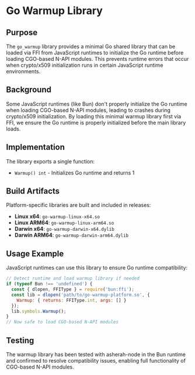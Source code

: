 # Go Warmup Library

## Purpose

The `go_warmup` library provides a minimal Go shared library that can be loaded via FFI from JavaScript runtimes to initialize the Go runtime before loading CGO-based N-API modules. This prevents runtime errors that occur when crypto/x509 initialization runs in certain JavaScript runtime environments.

## Background

Some JavaScript runtimes (like Bun) don't properly initialize the Go runtime when loading CGO-based N-API modules, leading to crashes during crypto/x509 initialization. By loading this minimal warmup library first via FFI, we ensure the Go runtime is properly initialized before the main library loads.

## Implementation

The library exports a single function:
- `Warmup() int` - Initializes Go runtime and returns 1

## Build Artifacts

Platform-specific libraries are built and included in releases:
- **Linux x64**: `go-warmup-linux-x64.so`
- **Linux ARM64**: `go-warmup-linux-arm64.so`
- **Darwin x64**: `go-warmup-darwin-x64.dylib`
- **Darwin ARM64**: `go-warmup-darwin-arm64.dylib`

## Usage Example

JavaScript runtimes can use this library to ensure Go runtime compatibility:

```javascript
// Detect runtime and load warmup library if needed
if (typeof Bun !== 'undefined') {
  const { dlopen, FFIType } = require('bun:ffi');
  const lib = dlopen('path/to/go-warmup-platform.so', {
    Warmup: { returns: FFIType.int, args: [] }
  });
  lib.symbols.Warmup();
}
// Now safe to load CGO-based N-API modules
```

## Testing

The warmup library has been tested with asherah-node in the Bun runtime and confirmed to resolve compatibility issues, enabling full functionality of CGO-based N-API modules.